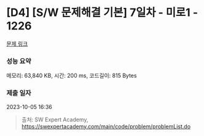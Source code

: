 # [D4] [S/W 문제해결 기본] 7일차 - 미로1 - 1226 

[문제 링크](https://swexpertacademy.com/main/code/problem/problemDetail.do?contestProbId=AV14vXUqAGMCFAYD) 

### 성능 요약

메모리: 63,840 KB, 시간: 200 ms, 코드길이: 815 Bytes

### 제출 일자

2023-10-05 16:36



> 출처: SW Expert Academy, https://swexpertacademy.com/main/code/problem/problemList.do